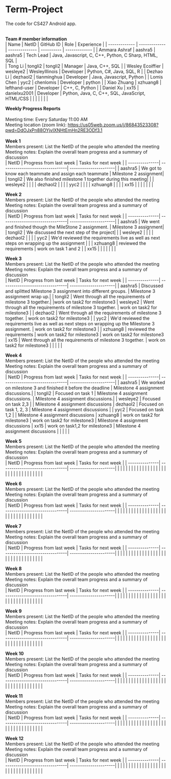 # Term-Project
The code for CS427 Android app. 
<br/>
<br/>

<b>Team # member information</b>
<br/>
| Name             | NetID         | GitHub ID   | Role          | Experience    |
| -------------    | ------------- | -------------- | ---------- | ------------- |
| Ammara Ashraf    | aashra5       | aashra5        | Tech Lead  |  Java, Javascript, C, C++, Python, C Sharp, HTML, SQL   |            
| Tong Li          | tongli2       | tongli2        | Manager    |  Java, C++, SQL             |
| Wesley Ecoiffier | wesleye2      | WesleyIllinois | Developer  |  Python, C#, Java, SQL, R   |
| Dezhao Li        | dezhaol2      | tianminghua    | Developer  | Java, Javascript, Python |
| Lomis Chen       |    yyc2           | chenlomis               | Developer  |  python             |
| Xiao Zhuang      |    xzhuang8   | lefthand-user  | Developer  |  C++, C, Python         |
| Daniel Xu        | xx15          | danielxu2001   | Developer  | Python, Java, C, C++, SQL, JavaScript, HTML/CSS   |
|                  |               |                |            |               |
<br/>


<b>Weekly Progress Reports</b>
</br> 
</br>
Meeting time: Every Saturday 11:00 AM 
</br> 
Meeting location (zoom link): https://us05web.zoom.us/j/86843523308?pwd=DdOJxPn88OYjvIXNHtEmHn2RE3ODf3.1
</br> 
</br>
<b>Week 1</b>
</br>
Members present: List the NetID of the people who attended the meeting
</br>
Meeting notes: Explain the overall team progress and a summary of discussion
</br>
| NetID          | Progress from last week         | Tasks for next week   |
| ---------------| --------------------------------| ----------------------|
|   aashra5     |  We got to know each teammate and assign each teammate   | Milestone 2 assignment|
|   tongli2     |  We also finished milestone 1 together during this meeting|                       |
|   wesleye2              |                                 |                       |
|   dezhaol2              |                                 |                       |
|   yyc2              |                                 |                       |
|   xzhuang8             |                                 |                       |
|   xx15             |                                 |                       |
|                |                                 |                       |
</br>


<b>Week 2</b>
</br>
Members present: List the NetID of the people who attended the meeting
</br>
Meeting notes: Explain the overall team progress and a summary of discussion
</br>
| NetID          | Progress from last week         | Tasks for next week   |
| ---------------| --------------------------------| ----------------------|
|   aashra5     |  We went and finished though the MileStone 2 assignment. | Milestone 3 assignment|
|   tongli2     |  We discussed the next step of the project|                       |
|   wesleye2              |                                 |                       |
|   dezhaol2              |                                 |                       |
|   yyc2              |  We'd reviewed the requirements live as well as next steps on wrapping up the assignment  |                       |
|   xzhuang8             | reviewed the requirements     |    work on task 1 and 2                   |
|   xx15             |                                 |                       |
|                |                                 |                       |
</br>


<b>Week 3</b>
</br>
Members present: List the NetID of the people who attended the meeting
</br>
Meeting notes: Explain the overall team progress and a summary of discussion
</br>
| NetID          | Progress from last week         | Tasks for next week   |
| ---------------| --------------------------------| ----------------------|
|   aashra5     |  Discussed and splitted Milestone 3 assignment into different groups. | Milestone 3 assignment wrap up.|
|   tongli2     |  Went through all the requirements of milestone 3 together.|                       |work on task2 for milestone3
|   wesleye2              |   Went through all the requirements of milestone 3 together.                              |   work on task2 for milestone3                    |
|   dezhaol2              |   Went through all the requirements of milestone 3 together.                              |   work on task2 for milestone3                    |
|   yyc2              |  We'd reviewed the requirements live as well as next steps on wrapping up the Milestone 3 assignment.  |  work on task2 for milestone3                     |
|   xzhuang8             | reviewed the requirements     |        work on task2 for milestone3               | work on task2 for milestone3
|   xx15             |   Went through all the requirements of milestone 3 together.                              |   work on task2 for milestone3                    |
|                |                                 |                       |
</br>


<b>Week 4</b>
</br>
Members present: List the NetID of the people who attended the meeting
</br>
Meeting notes: Explain the overall team progress and a summary of discussion
</br>
| NetID          | Progress from last week         | Tasks for next week   |
| ---------------| --------------------------------| ----------------------|
|   aashra5     |  We worked on milestone 3 and finished it before the deadline | Milestone 4 assignment discussions.|
|   tongli2     |  Focused on task 1 |   Milestone 4 assignment discussions.                    | Milestone 4 assignment discussions.|
|   wesleye2              |  Focused on task 2,3                               |                       | Milestone 4 assignment discussions
|   dezhaol2              |  Focused on task 1, 2, 3                               | Milestone 4 assignment discussions                      |
|   yyc2              | Focused on task 1,2  |                       | Milestone 4 assignment discussions
|   xzhuang8             | work on task2 for milestone3      |        work on task2 for milestone3               | Milestone 4 assignment discussions
|   xx15             |    work on task1,2 for milestone3                             |    Milestone 4 assignment discussions                   |
|                |                                 |                       |
</br>


<b>Week 5</b>
</br>
Members present: List the NetID of the people who attended the meeting
</br>
Meeting notes: Explain the overall team progress and a summary of discussion
</br>
| NetID          | Progress from last week         | Tasks for next week   |
| ---------------| --------------------------------| ----------------------|
|                |                                 |                       |
|                |                                 |                       |
|                |                                 |                       |
|                |                                 |                       |
|                |                                 |                       |
|                |                                 |                       |
|                |                                 |                       |
|                |                                 |                       |
</br>


<b>Week 6</b>
</br>
Members present: List the NetID of the people who attended the meeting
</br>
Meeting notes: Explain the overall team progress and a summary of discussion
</br>
| NetID          | Progress from last week         | Tasks for next week   |
| ---------------| --------------------------------| ----------------------|
|                |                                 |                       |
|                |                                 |                       |
|                |                                 |                       |
|                |                                 |                       |
|                |                                 |                       |
|                |                                 |                       |
|                |                                 |                       |
|                |                                 |                       |
</br>


<b>Week 7</b>
</br>
Members present: List the NetID of the people who attended the meeting
</br>
Meeting notes: Explain the overall team progress and a summary of discussion
</br>
| NetID          | Progress from last week         | Tasks for next week   |
| ---------------| --------------------------------| ----------------------|
|                |                                 |                       |
|                |                                 |                       |
|                |                                 |                       |
|                |                                 |                       |
|                |                                 |                       |
|                |                                 |                       |
|                |                                 |                       |
|                |                                 |                       |
</br>


<b>Week 8</b>
</br>
Members present: List the NetID of the people who attended the meeting
</br>
Meeting notes: Explain the overall team progress and a summary of discussion
</br>
| NetID          | Progress from last week         | Tasks for next week   |
| ---------------| --------------------------------| ----------------------|
|                |                                 |                       |
|                |                                 |                       |
|                |                                 |                       |
|                |                                 |                       |
|                |                                 |                       |
|                |                                 |                       |
|                |                                 |                       |
|                |                                 |                       |
</br>


<b>Week 9</b>
</br>
Members present: List the NetID of the people who attended the meeting
</br>
Meeting notes: Explain the overall team progress and a summary of discussion
</br>
| NetID          | Progress from last week         | Tasks for next week   |
| ---------------| --------------------------------| ----------------------|
|                |                                 |                       |
|                |                                 |                       |
|                |                                 |                       |
|                |                                 |                       |
|                |                                 |                       |
|                |                                 |                       |
|                |                                 |                       |
|                |                                 |                       |
</br>


<b>Week 10</b>
</br>
Members present: List the NetID of the people who attended the meeting
</br>
Meeting notes: Explain the overall team progress and a summary of discussion
</br>
| NetID          | Progress from last week         | Tasks for next week   |
| ---------------| --------------------------------| ----------------------|
|                |                                 |                       |
|                |                                 |                       |
|                |                                 |                       |
|                |                                 |                       |
|                |                                 |                       |
|                |                                 |                       |
|                |                                 |                       |
|                |                                 |                       |
</br>


<b>Week 11</b>
</br>
Members present: List the NetID of the people who attended the meeting
</br>
Meeting notes: Explain the overall team progress and a summary of discussion
</br>
| NetID          | Progress from last week         | Tasks for next week   |
| ---------------| --------------------------------| ----------------------|
|                |                                 |                       |
|                |                                 |                       |
|                |                                 |                       |
|                |                                 |                       |
|                |                                 |                       |
|                |                                 |                       |
|                |                                 |                       |
|                |                                 |                       |
</br>


<b>Week 12</b>
</br>
Members present: List the NetID of the people who attended the meeting
</br>
Meeting notes: Explain the overall team progress and a summary of discussion
</br>
| NetID          | Progress from last week         | Tasks for next week   |
| ---------------| --------------------------------| ----------------------|
|                |                                 |                       |
|                |                                 |                       |
|                |                                 |                       |
|                |                                 |                       |
|                |                                 |                       |
|                |                                 |                       |
|                |                                 |                       |
|                |                                 |                       |
</br>
